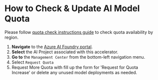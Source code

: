 # How to Check & Update AI Model Quota

Please follow [quota check instructions guide](./QuotaCheck.md) to check quota availability by region.

1. **Navigate** to the [Azure AI Foundry portal](https://ai.azure.com/).
2. **Select** the AI Project associated with this accelerator.
3. **Go to** the `Management Center` from the bottom-left navigation menu.
4. Select `Request Quota`
5. Request More Quota with fill up the form for 'Request for Quota Increase' or delete any unused model deployments as needed.
